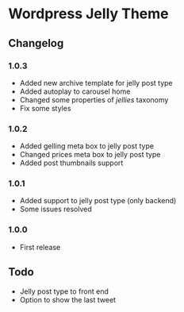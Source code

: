 Wordpress Jelly Theme
========

## Changelog

### 1.0.3

* Added new archive template for jelly post type
* Added autoplay to carousel home
* Changed some properties of *jellies* taxonomy
* Fix some styles

### 1.0.2

* Added gelling meta box to jelly post type
* Changed prices meta box to jelly post type
* Added post thumbnails support

### 1.0.1

* Added support to jelly post type (only backend)
* Some issues resolved

### 1.0.0

* First release


## Todo

* Jelly post type to front end
* Option to show the last tweet
